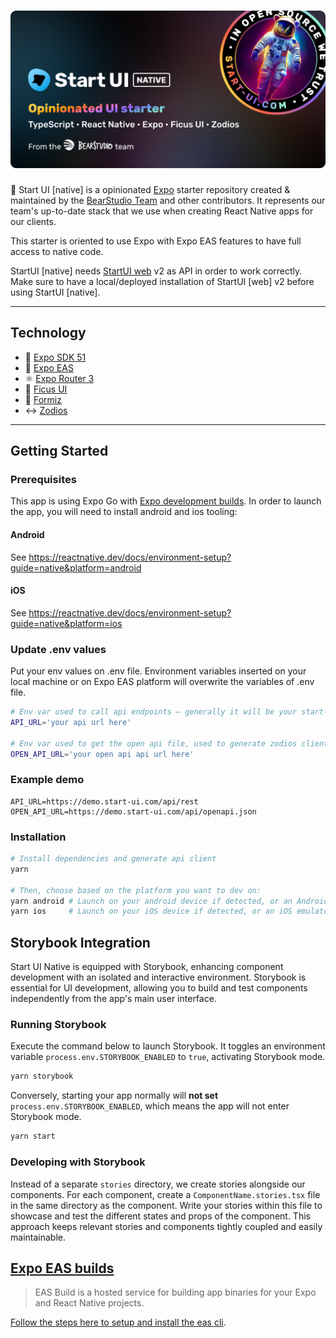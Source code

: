 <h1 align="center"><img src="assets/thumbnail.png" alt="Start UI Native" /></h1>

🚀 Start UI [native] is a opinionated [Expo](https://expo.dev/) starter repository created & maintained by the [BearStudio Team](https://www.bearstudio.fr/team) and other contributors.
It represents our team's up-to-date stack that we use when creating React Native apps for our clients.

This starter is oriented to use Expo with Expo EAS features to have full access to native code.

StartUI [native] needs [StartUI web](https://github.com/BearStudio/start-ui-web) v2 as API in order to work correctly.  
Make sure to have a local/deployed installation of StartUI [web] v2 before using StartUI [native].

---

## Technology

- 🚀 [Expo SDK 51](https://expo.dev/)
- 📱 [Expo EAS](https://expo.dev/eas)
- ⚛️ [Expo Router 3](https://expo.github.io/router/docs/)
- 🌿 [Ficus UI](https://ficus-ui.com/)
- 🐜 [Formiz](https://formiz-react.com/)
- ↔ [Zodios](https://www.zodios.org/)

---

## Getting Started

### Prerequisites

This app is using Expo Go with [Expo development builds](https://docs.expo.dev/workflow/overview/#development-builds). In order to launch the app, you will need to install android and ios tooling:

#### Android

See https://reactnative.dev/docs/environment-setup?guide=native&platform=android

#### iOS

See https://reactnative.dev/docs/environment-setup?guide=native&platform=ios

### Update .env values

Put your env values on .env file. Environment variables inserted on your local machine or on Expo EAS platform will overwrite the variables of .env file.

```bash
# Env var used to call api endpoints — generally it will be your start-ui-web api url
API_URL='your api url here'

# Env var used to get the open api file, used to generate zodios client
OPEN_API_URL='your open api api url here'
```

### Example demo
```env
API_URL=https://demo.start-ui.com/api/rest
OPEN_API_URL=https://demo.start-ui.com/api/openapi.json
```

### Installation

```bash
# Install dependencies and generate api client
yarn

# Then, choose based on the platform you want to dev on:
yarn android # Launch on your android device if detected, or an Android emulator
yarn ios     # Launch on your iOS device if detected, or an iOS emulator
```

## Storybook Integration

Start UI Native is equipped with Storybook, enhancing component development with an isolated and interactive environment. Storybook is essential for UI development, allowing you to build and test components independently from the app's main user interface.

### Running Storybook

Execute the command below to launch Storybook. It toggles an environment variable `process.env.STORYBOOK_ENABLED` to `true`, activating Storybook mode.

```bash
yarn storybook
```

Conversely, starting your app normally will **not set** `process.env.STORYBOOK_ENABLED`, which means the app will not enter Storybook mode.

```bash
yarn start
```

### Developing with Storybook

Instead of a separate `stories` directory, we create stories alongside our components. For each component, create a `ComponentName.stories.tsx` file in the same directory as the component. Write your stories within this file to showcase and test the different states and props of the component. This approach keeps relevant stories and components tightly coupled and easily maintainable.


## [Expo EAS builds](https://docs.expo.dev/build/introduction/)

> EAS Build is a hosted service for building app binaries for your Expo and React Native projects.

[Follow the steps here to setup and install the eas cli](https://docs.expo.dev/build/setup/#prerequisites).
